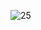 ![25](https://lh3.googleusercontent.com/X_OWfz8ySGSTIy6woDDBf1u-ZYRHMkrkkYCg58ZcGxepO9QUA6dE7ohUtX8ziyDd60QHP2Ov-0bidQhajCvAZYC2NPJFuGQ6aDonvL_zE440LRj4BAK6pCBy6wxDS4yTTkcvWmiz40UNByqYDMls1JqeJcF6BnHrtsD2R21HqIg4m1Cw_JuXboW-y5URBUOBYiMC5cnOq71n5IJvW4a1u-Hi7VdMJY-_Sx_ZtvoroNo5vCwx7w5_-OWp9aD40WmqX4p2JXSe7KGaCHcVXglw5bVsEzDSpofova06hs4L1k78ZS435aFWD3cNW8BoMZbuK_nD0-_j-48IX06bUVsQVy4RS4q8ZJwmn6gmg9Btw6uvgM7db9ZQKIVa46eMsGEIlW7_gWVMCWOmuXrgLyHEvQQR1HBXIAIDK0IquiI9WYu9aZYqHbsmuZLQK59sSeFU8lZ59-jBBq2aCLS-UNyt-nsJ01nEE-cUp5dOSYUaMzwxp8ailmy8obxgiFPCt85_l-dmNofYiOtOT_TUXDf8FfnGFzZDZ-fBPbVjgVwk9jWnawLXpxZFeAlLmZarnCBaO26gZF2iCRjroIeeAwo8GRBuKbJn5d5mj0XdjsSCJObnHmx9MeDwlDAuLSszHpwl5bDdKCCt3iG2oAdYczTgvRVC5W_Em-viIA=w480-h854-no "25")
